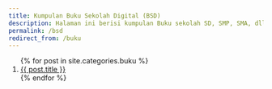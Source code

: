 ```yaml
---
title: Kumpulan Buku Sekolah Digital (BSD)
description: Halaman ini berisi kumpulan Buku sekolah SD, SMP, SMA, dll terdiri dari buku guru, buku siswa, komik pendiikan yang sangat berguna bagi para pembaca.
permalink: /bsd
redirect_from: /buku
---
```


<ol class="arti">{% for post in site.categories.buku %}
<li class="{% if page.title == post.title %}current{% endif %}">
<a href="{{ post.url }}" title="{{ post.title }}">{{ post.title }}</a>
</li>
{% endfor %}
</ol>
